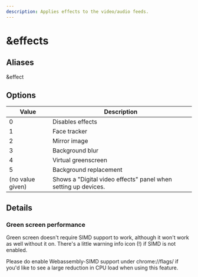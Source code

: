```yaml
---
description: Applies effects to the video/audio feeds.
---
```


# \&effects

## Aliases

\&effect

## Options

| Value            | Description                                                    |
| ---------------- | -------------------------------------------------------------- |
| 0                | Disables effects                                               |
| 1                | Face tracker                                                   |
| 2                | Mirror image                                                   |
| 3                | Background blur                                                |
| 4                | Virtual greenscreen                                            |
| 5                | Background replacement                                         |
| (no value given) | Shows a "Digital video effects" panel when setting up devices. |

## Details

### Green screen performance

Green screen doesn't require SIMD support to work, although it won't work as well without it on. There's a little warning info icon (!) if SIMD is not enabled.

Please do enable Webassembly-SIMD support under chrome://flags/ if you'd like to see a large reduction in CPU load when using this feature.
